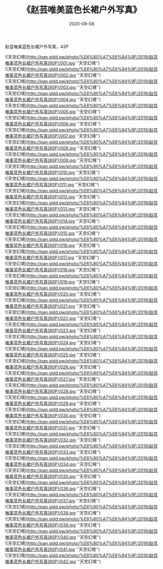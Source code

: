 ﻿---
layout: post
title:  《赵芸唯美蓝色长裙户外写真》
date:   2020-08-08
img: http://pan.gjdd.pw/photo/%E6%80%A7%E6%84%9F/2019/赵芸唯美蓝色长裙户外写真[80P]/000.jpg
categories: [美女, 性感, 泳衣]
---

赵芸唯美蓝色长裙户外写真，42P

![天空幻境](http://pan.gjdd.pw/photo/%E6%80%A7%E6%84%9F/2019/赵芸唯美蓝色长裙户外写真[80P]/001.jpg ''天空幻境'') <br>
![天空幻境](http://pan.gjdd.pw/photo/%E6%80%A7%E6%84%9F/2019/赵芸唯美蓝色长裙户外写真[80P]/002.jpg ''天空幻境'') <br>
![天空幻境](http://pan.gjdd.pw/photo/%E6%80%A7%E6%84%9F/2019/赵芸唯美蓝色长裙户外写真[80P]/003.jpg ''天空幻境'') <br>
![天空幻境](http://pan.gjdd.pw/photo/%E6%80%A7%E6%84%9F/2019/赵芸唯美蓝色长裙户外写真[80P]/004.jpg ''天空幻境'') <br>
![天空幻境](http://pan.gjdd.pw/photo/%E6%80%A7%E6%84%9F/2019/赵芸唯美蓝色长裙户外写真[80P]/005.jpg ''天空幻境'') <br>
![天空幻境](http://pan.gjdd.pw/photo/%E6%80%A7%E6%84%9F/2019/赵芸唯美蓝色长裙户外写真[80P]/006.jpg ''天空幻境'') <br>
![天空幻境](http://pan.gjdd.pw/photo/%E6%80%A7%E6%84%9F/2019/赵芸唯美蓝色长裙户外写真[80P]/007.jpg ''天空幻境'') <br>
![天空幻境](http://pan.gjdd.pw/photo/%E6%80%A7%E6%84%9F/2019/赵芸唯美蓝色长裙户外写真[80P]/008.jpg ''天空幻境'') <br>
![天空幻境](http://pan.gjdd.pw/photo/%E6%80%A7%E6%84%9F/2019/赵芸唯美蓝色长裙户外写真[80P]/009.jpg ''天空幻境'') <br>
![天空幻境](http://pan.gjdd.pw/photo/%E6%80%A7%E6%84%9F/2019/赵芸唯美蓝色长裙户外写真[80P]/010.jpg ''天空幻境'') <br>
![天空幻境](http://pan.gjdd.pw/photo/%E6%80%A7%E6%84%9F/2019/赵芸唯美蓝色长裙户外写真[80P]/011.jpg ''天空幻境'') <br>
![天空幻境](http://pan.gjdd.pw/photo/%E6%80%A7%E6%84%9F/2019/赵芸唯美蓝色长裙户外写真[80P]/012.jpg ''天空幻境'') <br>
![天空幻境](http://pan.gjdd.pw/photo/%E6%80%A7%E6%84%9F/2019/赵芸唯美蓝色长裙户外写真[80P]/013.jpg ''天空幻境'') <br>
![天空幻境](http://pan.gjdd.pw/photo/%E6%80%A7%E6%84%9F/2019/赵芸唯美蓝色长裙户外写真[80P]/014.jpg ''天空幻境'') <br>
![天空幻境](http://pan.gjdd.pw/photo/%E6%80%A7%E6%84%9F/2019/赵芸唯美蓝色长裙户外写真[80P]/015.jpg ''天空幻境'') <br>
![天空幻境](http://pan.gjdd.pw/photo/%E6%80%A7%E6%84%9F/2019/赵芸唯美蓝色长裙户外写真[80P]/016.jpg ''天空幻境'') <br>
![天空幻境](http://pan.gjdd.pw/photo/%E6%80%A7%E6%84%9F/2019/赵芸唯美蓝色长裙户外写真[80P]/017.jpg ''天空幻境'') <br>
![天空幻境](http://pan.gjdd.pw/photo/%E6%80%A7%E6%84%9F/2019/赵芸唯美蓝色长裙户外写真[80P]/018.jpg ''天空幻境'') <br>
![天空幻境](http://pan.gjdd.pw/photo/%E6%80%A7%E6%84%9F/2019/赵芸唯美蓝色长裙户外写真[80P]/019.jpg ''天空幻境'') <br>
![天空幻境](http://pan.gjdd.pw/photo/%E6%80%A7%E6%84%9F/2019/赵芸唯美蓝色长裙户外写真[80P]/020.jpg ''天空幻境'') <br>
![天空幻境](http://pan.gjdd.pw/photo/%E6%80%A7%E6%84%9F/2019/赵芸唯美蓝色长裙户外写真[80P]/021.jpg ''天空幻境'') <br>
![天空幻境](http://pan.gjdd.pw/photo/%E6%80%A7%E6%84%9F/2019/赵芸唯美蓝色长裙户外写真[80P]/022.jpg ''天空幻境'') <br>
![天空幻境](http://pan.gjdd.pw/photo/%E6%80%A7%E6%84%9F/2019/赵芸唯美蓝色长裙户外写真[80P]/023.jpg ''天空幻境'') <br>
![天空幻境](http://pan.gjdd.pw/photo/%E6%80%A7%E6%84%9F/2019/赵芸唯美蓝色长裙户外写真[80P]/024.jpg ''天空幻境'') <br>
![天空幻境](http://pan.gjdd.pw/photo/%E6%80%A7%E6%84%9F/2019/赵芸唯美蓝色长裙户外写真[80P]/025.jpg ''天空幻境'') <br>
![天空幻境](http://pan.gjdd.pw/photo/%E6%80%A7%E6%84%9F/2019/赵芸唯美蓝色长裙户外写真[80P]/026.jpg ''天空幻境'') <br>
![天空幻境](http://pan.gjdd.pw/photo/%E6%80%A7%E6%84%9F/2019/赵芸唯美蓝色长裙户外写真[80P]/027.jpg ''天空幻境'') <br>
![天空幻境](http://pan.gjdd.pw/photo/%E6%80%A7%E6%84%9F/2019/赵芸唯美蓝色长裙户外写真[80P]/028.jpg ''天空幻境'') <br>
![天空幻境](http://pan.gjdd.pw/photo/%E6%80%A7%E6%84%9F/2019/赵芸唯美蓝色长裙户外写真[80P]/029.jpg ''天空幻境'') <br>
![天空幻境](http://pan.gjdd.pw/photo/%E6%80%A7%E6%84%9F/2019/赵芸唯美蓝色长裙户外写真[80P]/030.jpg ''天空幻境'') <br>
![天空幻境](http://pan.gjdd.pw/photo/%E6%80%A7%E6%84%9F/2019/赵芸唯美蓝色长裙户外写真[80P]/031.jpg ''天空幻境'') <br>
![天空幻境](http://pan.gjdd.pw/photo/%E6%80%A7%E6%84%9F/2019/赵芸唯美蓝色长裙户外写真[80P]/032.jpg ''天空幻境'') <br>
![天空幻境](http://pan.gjdd.pw/photo/%E6%80%A7%E6%84%9F/2019/赵芸唯美蓝色长裙户外写真[80P]/033.jpg ''天空幻境'') <br>
![天空幻境](http://pan.gjdd.pw/photo/%E6%80%A7%E6%84%9F/2019/赵芸唯美蓝色长裙户外写真[80P]/034.jpg ''天空幻境'') <br>
![天空幻境](http://pan.gjdd.pw/photo/%E6%80%A7%E6%84%9F/2019/赵芸唯美蓝色长裙户外写真[80P]/035.jpg ''天空幻境'') <br>
![天空幻境](http://pan.gjdd.pw/photo/%E6%80%A7%E6%84%9F/2019/赵芸唯美蓝色长裙户外写真[80P]/036.jpg ''天空幻境'') <br>
![天空幻境](http://pan.gjdd.pw/photo/%E6%80%A7%E6%84%9F/2019/赵芸唯美蓝色长裙户外写真[80P]/037.jpg ''天空幻境'') <br>
![天空幻境](http://pan.gjdd.pw/photo/%E6%80%A7%E6%84%9F/2019/赵芸唯美蓝色长裙户外写真[80P]/038.jpg ''天空幻境'') <br>
![天空幻境](http://pan.gjdd.pw/photo/%E6%80%A7%E6%84%9F/2019/赵芸唯美蓝色长裙户外写真[80P]/039.jpg ''天空幻境'') <br>
![天空幻境](http://pan.gjdd.pw/photo/%E6%80%A7%E6%84%9F/2019/赵芸唯美蓝色长裙户外写真[80P]/040.jpg ''天空幻境'') <br>
![天空幻境](http://pan.gjdd.pw/photo/%E6%80%A7%E6%84%9F/2019/赵芸唯美蓝色长裙户外写真[80P]/041.jpg ''天空幻境'') <br>
![天空幻境](http://pan.gjdd.pw/photo/%E6%80%A7%E6%84%9F/2019/赵芸唯美蓝色长裙户外写真[80P]/042.jpg ''天空幻境'') <br>
